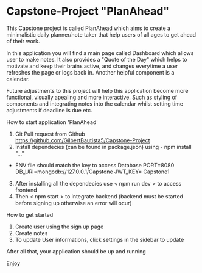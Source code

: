 # Capstone-Project "PlanAhead"

This Capstone project is called PlanAhead which aims to create a minimalistic daily planner/note taker that help users of all ages to get ahead of their work.

In this application you will find a main page called Dashboard which allows user to make notes. It also provides a "Quote of the Day" which helps to motivate and keep their brains active, and changes everytime a user refreshes the page or logs back in. Another helpful component is a calendar.

Future adjustments to this project will help this application become more functional, visually apealing and more interactive. Such as styling of components and integrating notes into the calendar whilst setting time adjustments if deadline is due etc.

How to start application 'PlanAhead'

1. Git Pull request from Github https://github.com/GilbertBautista5/Capstone-Project
2. Install dependecies (can be found in package.json) using - npm install "..."
- ENV file should match the key to access Database 
PORT=8080
DB_URI=mongodb://127.0.0.1/Capstone
JWT_KEY= Capstone1
3. After installing all the dependecies use < npm run dev > to access frontend
4. Then < npm start > to integrate backend (backend must be started before signing up otherwise an error will ocur)


How to get started

1. Create user using the sign up page
2. Create notes
3. To update User informations, click settings in the sidebar to update

After all that, your application should be up and running

Enjoy




